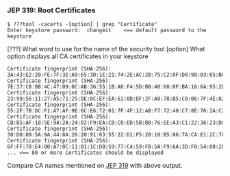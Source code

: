 ### JEP 319: Root Certificates

```
$ ???tool -cacerts -[option] | grep "Certificate"
Enter keystore password:  changeit    <== default password to the keystore   
```
[???] What word to use for the name of the security tool
[option] What option displays all CA certificates in your keystore

```
Certificate fingerprint (SHA-256): 3A:43:E2:20:FE:7F:3E:A9:65:3D:1E:21:74:2E:AC:2B:75:C2:0F:D8:98:03:05:BC:50:2C:AF:8C:2D:9B:41:A1
Certificate fingerprint (SHA-256): 7E:37:CB:8B:4C:47:09:0C:AB:36:55:1B:A6:F4:5D:B8:40:68:0F:BA:16:6A:95:2D:B1:00:71:7F:43:05:3F:C2
Certificate fingerprint (SHA-256): 23:99:56:11:27:A5:71:25:DE:8C:EF:EA:61:0D:DF:2F:A0:78:B5:C8:06:7F:4E:82:82:90:BF:B8:60:E8:4B:3C
Certificate fingerprint (SHA-256): 55:2F:7B:DC:F1:A7:AF:9E:6C:E6:72:01:7F:4F:12:AB:F7:72:40:C7:8E:76:1A:C2:03:D1:D9:D2:0A:C8:99:88
Certificate fingerprint (SHA-256): CB:B5:AF:18:5E:94:2A:24:02:F9:EA:CB:C0:ED:5B:B8:76:EE:A3:C1:22:36:23:D0:04:47:E4:F3:BA:55:4B:65
Certificate fingerprint (SHA-256): 30:D0:89:5A:9A:44:8A:26:20:91:63:55:22:D1:F5:20:10:B5:86:7A:CA:E1:2C:78:EF:95:8F:D4:F4:38:9F:2F
Certificate fingerprint (SHA-256): 6F:FF:78:E4:00:A7:0C:11:01:1C:D8:59:77:C4:59:FB:5A:F9:6A:3D:F0:54:08:20:D0:F4:B8:60:78:75:E5:8F
... <== 80 or more Certificates should be displayed
```

Compare CA names mentioned on [JEP 319](http://openjdk.java.net/jeps/319) with above output. 
